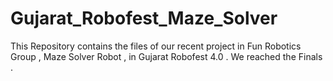 # Gujarat_Robofest_Maze_Solver
This Repository contains the files of our recent project in Fun Robotics Group , Maze Solver Robot , in Gujarat Robofest 4.0 . We reached the Finals . 
